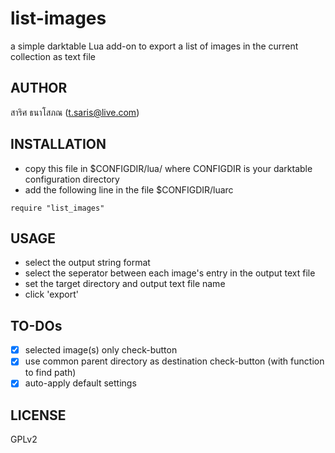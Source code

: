 # list-images

a simple darktable Lua add-on to export a list of images in the current collection as text file

## AUTHOR

สาริศ ธนาโสภณ (t.saris@live.com)

## INSTALLATION

* copy this file in $CONFIGDIR/lua/ where CONFIGDIR is your darktable configuration directory
* add the following line in the file $CONFIGDIR/luarc

``` require "list_images" ```

## USAGE

* select the output string format
* select the seperator between each image's entry in the output text file
* set the target directory and output text file name
* click 'export'

## TO-DOs

- [x] selected image(s) only check-button
- [x] use common parent directory as destination check-button (with function to find path)
- [x] auto-apply default settings

## LICENSE

GPLv2
